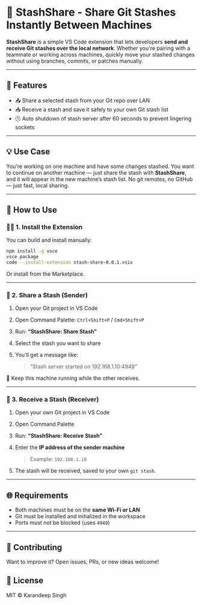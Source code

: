 
# 🔄 StashShare - Share Git Stashes Instantly Between Machines

**StashShare** is a simple VS Code extension that lets developers **send and receive Git stashes over the local network**. Whether you're pairing with a teammate or working across machines, quickly move your stashed changes without using branches, commits, or patches manually.

---

## 🚀 Features

- 📤 Share a selected stash from your Git repo over LAN
- 📥 Receive a stash and save it safely to your own Git stash list
- 🕓 Auto shutdown of stash server after 60 seconds to prevent lingering sockets

---

## 💡 Use Case

You're working on one machine and have some changes stashed. You want to continue on another machine — just share the stash with **StashShare**, and it will appear in the new machine’s stash list. No git remotes, no GitHub — just fast, local sharing.

---

## 🧩 How to Use

### 🧑‍💻 1. Install the Extension

You can build and install manually:

```bash
npm install -g vsce
vsce package
code --install-extension stash-share-0.0.1.vsix
```

Or install from the Marketplace.

---

### 💾 2. Share a Stash (Sender)

1. Open your Git project in VS Code
2. Open Command Palette: `Ctrl+Shift+P` / `Cmd+Shift+P`
3. Run: **“StashShare: Share Stash”**
4. Select the stash you want to share
5. You'll get a message like:

   > “Stash server started on 192.168.1.10:4949”

📌 Keep this machine running while the other receives.

---

### 📲 3. Receive a Stash (Receiver)

1. Open your own Git project in VS Code
2. Open Command Palette
3. Run: **“StashShare: Receive Stash”**
4. Enter the **IP address of the sender machine**

   > Example: `192.168.1.10`
5. The stash will be received, saved to your own `git stash`.

---

## 🌐 Requirements

* Both machines must be on the **same Wi-Fi or LAN**
* Git must be installed and initialized in the workspace
* Ports must not be blocked (uses `4949`)

---

## 🤝 Contributing

Want to improve it? Open issues, PRs, or new ideas welcome!

## 📜 License

MIT © Karandeep Singh

